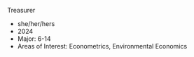Treasurer

- she/her/hers
- 2024
- Major: 6-14
- Areas of Interest: Econometrics, Environmental Economics
